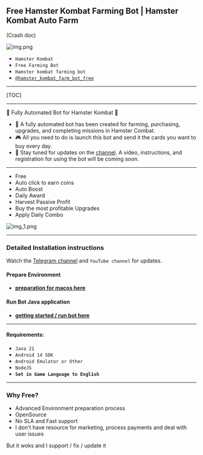 Free Hamster Kombat Farming Bot | Hamster Kombat Auto Farm
---

(Crash doc)


![img.png](img.png)

- `Hamster Kombat`
- `Free Farming Bot`
- `Hamster kombat farming bot`
- [`@hamster_kombat_farm_bot_free`](https://t.me/hamster_kombat_farm_bot_free)

---

[TOC]

---

🚀 Fully Automated Bot for Hamster Kombat 🚀

- 🤖 A fully automated bot has been created for farming, purchasing, upgrades, and completing missions in Hamster Combat.
- 🎮 All you need to do is launch this bot and send it the cards you want to buy every day.
- 📢 Stay tuned for updates on the [channel](https://t.me/hamster_kombat_farm_bot_free). A video, instructions, and registration for using the bot will be coming soon.

---

- Free
- Auto click to earn coins
- Auto Boost
- Daily Award
- Harvest Passive Profit
- Buy the most profitable Upgrades
- Apply Daily Combo

![img_1.png](img_1.png)

---

### Detailed Installation instructions
Watch the [Telegram channel]((https://t.me/hamster_kombat_farm_bot_free)) and `YouTube channel` for updates.

#### Prepare Environment
- **[preparation for macos here](doc%2Fpreparation-macos.md)**

#### Run Bot Java application
- **[getting started / run bot here](doc%2Fget-started.md)**

---

#### Requirements:
- `Java 21`
- `Android 14 SDK`
- `Android Emulator or Other`
- `NodeJS`
- **`Set in Game Language to English`**

---

### Why Free?

- Advanced Environment preparation process
- OpenSource
- No SLA and Fast support
- I don't have resource for marketing, process payments and deal with user issues

But it woks and I support / fix / update it
